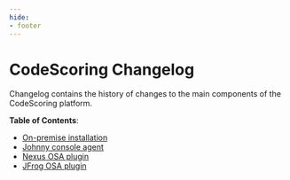 ```yaml
---
hide:
- footer
---
```

# CodeScoring Changelog

Changelog contains the history of changes to the main components of the CodeScoring platform.

**Table of Contents**:

- [On-premise installation](/changelog/on-premise-changelog.en)
- [Johnny console agent](/changelog/johnny-changelog.en)
- [Nexus OSA plugin](/changelog/nexus-changelog.en)
- [JFrog OSA plugin](/changelog/jfrog-changelog.en)
